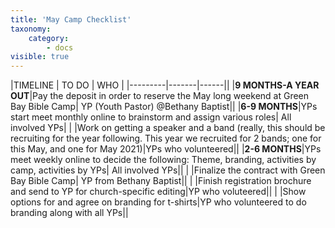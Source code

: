 ```yaml
---
title: 'May Camp Checklist'
taxonomy:
    category:
        - docs
visible: true
---
```


|TIMELINE | TO DO | WHO |
|---------|-------|------||
|**9 MONTHS-A YEAR OUT**|Pay the deposit in order to reserve the May long weekend at Green Bay Bible Camp| YP (Youth Pastor) @Bethany Baptist||
|**6-9 MONTHS**|YPs start meet monthly online to brainstorm and assign various roles| All involved YPs|
|  |Work on getting a speaker and a band (really, this should be recruiting for the year following. This year we recruited for 2 bands; one for this May, and one for May 2021)|YPs who volunteered||
|**2-6 MONTHS**|YPs meet weekly online to decide the following: Theme, branding, activities by camp, activities by YPs| All involved YPs||
|   |Finalize the contract with Green Bay Bible Camp| YP from Bethany Baptist||
|   |Finish registration brochure and send to YP for church-specific editing|YP who voluteered||
|   |Show options for and agree on branding for t-shirts|YP who volunteered to do branding along with all YPs||

